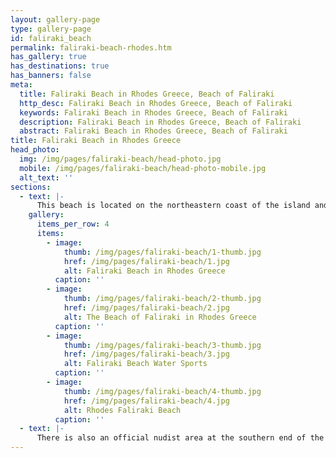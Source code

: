 ```yaml
---
layout: gallery-page
type: gallery-page
id: faliraki_beach
permalink: faliraki-beach-rhodes.htm
has_gallery: true
has_destinations: true
has_banners: false
meta:
  title: Faliraki Beach in Rhodes Greece, Beach of Faliraki
  http_desc: Faliraki Beach in Rhodes Greece, Beach of Faliraki
  keywords: Faliraki Beach in Rhodes Greece, Beach of Faliraki
  description: Faliraki Beach in Rhodes Greece, Beach of Faliraki
  abstract: Faliraki Beach in Rhodes Greece, Beach of Faliraki
title: Faliraki Beach in Rhodes Greece
head_photo:
  img: /img/pages/faliraki-beach/head-photo.jpg
  mobile: /img/pages/faliraki-beach/head-photo-mobile.jpg
  alt_text: ''
sections:
  - text: |-
      This beach is located on the northeastern coast of the island and is about 4km (2.4 miles) long. Considered to be one of the more popular beaches near Rhodes town. Besides the staple umbrellas and sun lounges, you can also take a shower and use public toilets there so you can bring the whole family without worry.
    gallery:
      items_per_row: 4
      items:
        - image:
            thumb: /img/pages/faliraki-beach/1-thumb.jpg
            href: /img/pages/faliraki-beach/1.jpg
            alt: Faliraki Beach in Rhodes Greece
          caption: ''
        - image:
            thumb: /img/pages/faliraki-beach/2-thumb.jpg
            href: /img/pages/faliraki-beach/2.jpg
            alt: The Beach of Faliraki in Rhodes Greece
          caption: ''
        - image:
            thumb: /img/pages/faliraki-beach/3-thumb.jpg
            href: /img/pages/faliraki-beach/3.jpg
            alt: Faliraki Beach Water Sports
          caption: ''
        - image:
            thumb: /img/pages/faliraki-beach/4-thumb.jpg
            href: /img/pages/faliraki-beach/4.jpg
            alt: Rhodes Faliraki Beach
          caption: ''
  - text: |-
      There is also an official nudist area at the southern end of the beach along with a tavern. You can have fun on the water by taking part in water sports, go scuba diving, jet skiing, paragliding or wind surfing. Faliraki is usually crowded in the high season, July and August.
---
```


